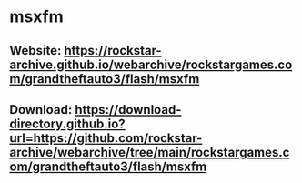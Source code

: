 # msxfm
## Website: https://rockstar-archive.github.io/webarchive/rockstargames.com/grandtheftauto3/flash/msxfm

## Download: https://download-directory.github.io?url=https://github.com/rockstar-archive/webarchive/tree/main/rockstargames.com/grandtheftauto3/flash/msxfm
